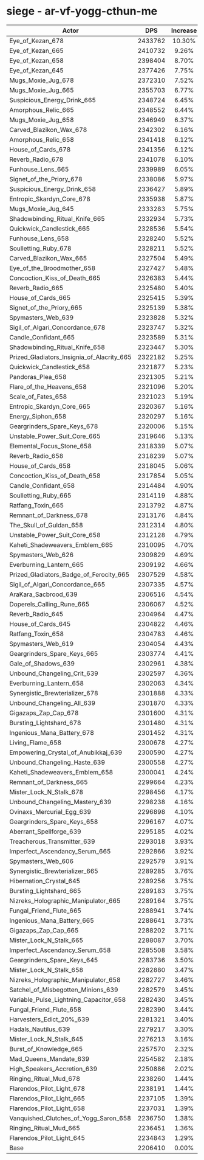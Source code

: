 # siege - ar-vf-yogg-cthun-me
| Actor | DPS | Increase |
|---|:---:|:---:|
|Eye_of_Kezan_678|2433762|10.30%|
|Eye_of_Kezan_665|2410732|9.26%|
|Eye_of_Kezan_658|2398404|8.70%|
|Eye_of_Kezan_645|2377426|7.75%|
|Mugs_Moxie_Jug_678|2372310|7.52%|
|Mugs_Moxie_Jug_665|2355703|6.77%|
|Suspicious_Energy_Drink_665|2348724|6.45%|
|Amorphous_Relic_665|2348552|6.44%|
|Mugs_Moxie_Jug_658|2346949|6.37%|
|Carved_Blazikon_Wax_678|2342302|6.16%|
|Amorphous_Relic_658|2341418|6.12%|
|House_of_Cards_678|2341356|6.12%|
|Reverb_Radio_678|2341078|6.10%|
|Funhouse_Lens_665|2339989|6.05%|
|Signet_of_the_Priory_678|2338086|5.97%|
|Suspicious_Energy_Drink_658|2336427|5.89%|
|Entropic_Skardyn_Core_678|2335938|5.87%|
|Mugs_Moxie_Jug_645|2333283|5.75%|
|Shadowbinding_Ritual_Knife_665|2332934|5.73%|
|Quickwick_Candlestick_665|2328536|5.54%|
|Funhouse_Lens_658|2328240|5.52%|
|Soulletting_Ruby_678|2328211|5.52%|
|Carved_Blazikon_Wax_665|2327504|5.49%|
|Eye_of_the_Broodmother_658|2327427|5.48%|
|Concoction_Kiss_of_Death_665|2326383|5.44%|
|Reverb_Radio_665|2325480|5.40%|
|House_of_Cards_665|2325415|5.39%|
|Signet_of_the_Priory_665|2325139|5.38%|
|Spymasters_Web_639|2323828|5.32%|
|Sigil_of_Algari_Concordance_678|2323747|5.32%|
|Candle_Confidant_665|2323589|5.31%|
|Shadowbinding_Ritual_Knife_658|2323447|5.30%|
|Prized_Gladiators_Insignia_of_Alacrity_665|2322182|5.25%|
|Quickwick_Candlestick_658|2321877|5.23%|
|Pandoras_Plea_658|2321305|5.21%|
|Flare_of_the_Heavens_658|2321096|5.20%|
|Scale_of_Fates_658|2321023|5.19%|
|Entropic_Skardyn_Core_665|2320367|5.16%|
|Energy_Siphon_658|2320297|5.16%|
|Geargrinders_Spare_Keys_678|2320006|5.15%|
|Unstable_Power_Suit_Core_665|2319646|5.13%|
|Elemental_Focus_Stone_658|2318339|5.07%|
|Reverb_Radio_658|2318239|5.07%|
|House_of_Cards_658|2318045|5.06%|
|Concoction_Kiss_of_Death_658|2317854|5.05%|
|Candle_Confidant_658|2314484|4.90%|
|Soulletting_Ruby_665|2314119|4.88%|
|Ratfang_Toxin_665|2313792|4.87%|
|Remnant_of_Darkness_678|2313176|4.84%|
|The_Skull_of_Guldan_658|2312314|4.80%|
|Unstable_Power_Suit_Core_658|2312128|4.79%|
|Kaheti_Shadeweavers_Emblem_665|2310095|4.70%|
|Spymasters_Web_626|2309829|4.69%|
|Everburning_Lantern_665|2309192|4.66%|
|Prized_Gladiators_Badge_of_Ferocity_665|2307529|4.58%|
|Sigil_of_Algari_Concordance_665|2307335|4.57%|
|AraKara_Sacbrood_639|2306516|4.54%|
|Doperels_Calling_Rune_665|2306067|4.52%|
|Reverb_Radio_645|2304964|4.47%|
|House_of_Cards_645|2304822|4.46%|
|Ratfang_Toxin_658|2304783|4.46%|
|Spymasters_Web_619|2304054|4.43%|
|Geargrinders_Spare_Keys_665|2303774|4.41%|
|Gale_of_Shadows_639|2302961|4.38%|
|Unbound_Changeling_Crit_639|2302597|4.36%|
|Everburning_Lantern_658|2302063|4.34%|
|Synergistic_Brewterializer_678|2301888|4.33%|
|Unbound_Changeling_All_639|2301870|4.33%|
|Gigazaps_Zap_Cap_678|2301600|4.31%|
|Bursting_Lightshard_678|2301480|4.31%|
|Ingenious_Mana_Battery_678|2301452|4.31%|
|Living_Flame_658|2300678|4.27%|
|Empowering_Crystal_of_Anubikkaj_639|2300590|4.27%|
|Unbound_Changeling_Haste_639|2300558|4.27%|
|Kaheti_Shadeweavers_Emblem_658|2300041|4.24%|
|Remnant_of_Darkness_665|2299664|4.23%|
|Mister_Lock_N_Stalk_678|2298456|4.17%|
|Unbound_Changeling_Mastery_639|2298238|4.16%|
|Ovinaxs_Mercurial_Egg_639|2296898|4.10%|
|Geargrinders_Spare_Keys_658|2296167|4.07%|
|Aberrant_Spellforge_639|2295185|4.02%|
|Treacherous_Transmitter_639|2293018|3.93%|
|Imperfect_Ascendancy_Serum_665|2292866|3.92%|
|Spymasters_Web_606|2292579|3.91%|
|Synergistic_Brewterializer_665|2289285|3.76%|
|Hibernation_Crystal_645|2289256|3.75%|
|Bursting_Lightshard_665|2289183|3.75%|
|Nizreks_Holographic_Manipulator_665|2289164|3.75%|
|Fungal_Friend_Flute_665|2288941|3.74%|
|Ingenious_Mana_Battery_665|2288641|3.73%|
|Gigazaps_Zap_Cap_665|2288202|3.71%|
|Mister_Lock_N_Stalk_665|2288087|3.70%|
|Imperfect_Ascendancy_Serum_658|2285508|3.58%|
|Geargrinders_Spare_Keys_645|2283736|3.50%|
|Mister_Lock_N_Stalk_658|2282880|3.47%|
|Nizreks_Holographic_Manipulator_658|2282727|3.46%|
|Satchel_of_Misbegotten_Minions_639|2282579|3.45%|
|Variable_Pulse_Lightning_Capacitor_658|2282430|3.45%|
|Fungal_Friend_Flute_658|2282390|3.44%|
|Harvesters_Edict_20%_639|2281321|3.40%|
|Hadals_Nautilus_639|2279217|3.30%|
|Mister_Lock_N_Stalk_645|2276213|3.16%|
|Burst_of_Knowledge_665|2257570|2.32%|
|Mad_Queens_Mandate_639|2254582|2.18%|
|High_Speakers_Accretion_639|2250886|2.02%|
|Ringing_Ritual_Mud_678|2238260|1.44%|
|Flarendos_Pilot_Light_678|2238191|1.44%|
|Flarendos_Pilot_Light_665|2237105|1.39%|
|Flarendos_Pilot_Light_658|2237031|1.39%|
|Vanquished_Clutches_of_Yogg_Saron_658|2236750|1.38%|
|Ringing_Ritual_Mud_665|2236451|1.36%|
|Flarendos_Pilot_Light_645|2234843|1.29%|
|Base|2206410|0.00%|
